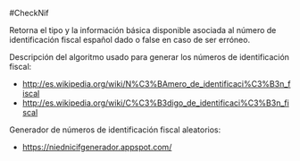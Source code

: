#CheckNif

Retorna el tipo y la información básica disponible asociada al
número de identificación fiscal español dado o false en caso de ser erróneo.

Descripción del algoritmo usado para generar los números de identificación fiscal:
*    http://es.wikipedia.org/wiki/N%C3%BAmero_de_identificaci%C3%B3n_fiscal
*    http://es.wikipedia.org/wiki/C%C3%B3digo_de_identificaci%C3%B3n_fiscal
    

Generador de números de identificación fiscal aleatorios:
*    https://niednicifgenerador.appspot.com/

